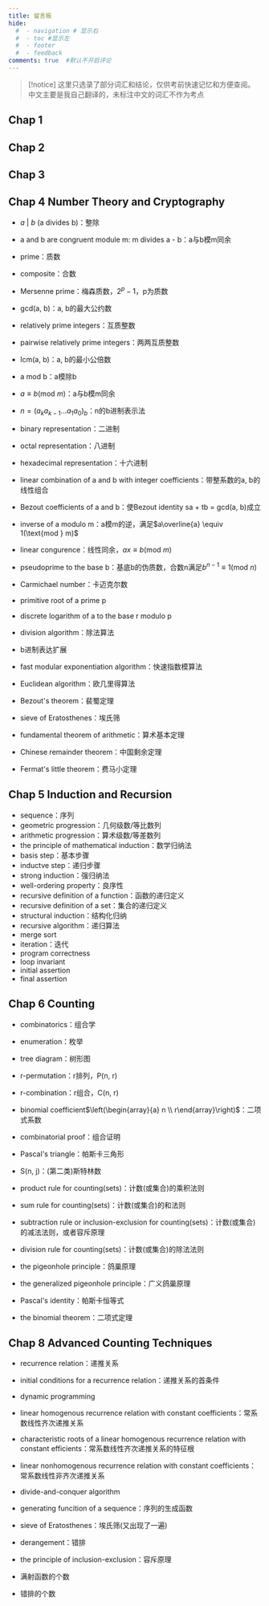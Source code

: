 ```yaml
---
title: 留言板
hide:
  #  - navigation # 显示右
  #  - toc #显示左
  #  - footer
  #  - feedback  
comments: true  #默认不开启评论
---
```

>[!notice]
>这里只选录了部分词汇和结论，仅供考前快速记忆和方便查阅。中文主要是我自己翻译的，未标注中文的词汇不作为考点


## Chap 1

## Chap 2

## Chap 3

## Chap 4 Number Theory and Cryptography

+ $a\ |\ b$ (a divides b)：整除
+ a and b are congruent module m: m divides a - b：a与b模m同余
+ prime：质数
+ composite：合数
+ Mersenne prime：梅森质数，$2^p - 1$，p为质数
+ gcd(a, b)：a, b的最大公约数
+ relatively prime integers：互质整数
+ pairwise relatively prime integers：两两互质整数
+ lcm(a, b)：a, b的最小公倍数
+ a mod b：a模除b
+ $a \equiv b(\text{mod } m)$：a与b模m同余
+ $n = (a_ka_{k-1}\dots a_1a_0)_b$：n的b进制表示法
+ binary representation：二进制
+ octal representation：八进制
+ hexadecimal representation：十六进制
+ linear combination of a and b with integer coefficients：带整系数的a, b的线性组合
+ Bezout coefficients of a and b：使Bezout identity sa + tb = gcd(a, b)成立
+ inverse of a modulo m：a模m的逆，满足$a\overline{a} \equiv 1(\text{mod } m)$
+ linear congurence：线性同余，$ax \equiv b(\text{mod } m)$
+ pseudoprime to the base b：基底b的伪质数，合数n满足$b^{n-1} \equiv 1 (\text{mod } n)$
+ Carmichael number：卡迈克尔数
+ primitive root of a prime p
+ discrete logarithm of a to the base r modulo p

+ division algorithm：除法算法
+ b进制表达扩展
+ fast modular exponentiation algorithm：快速指数模算法
+ Euclidean algorithm：欧几里得算法
+ Bezout's theorem：裴蜀定理
+ sieve of Eratosthenes：埃氏筛
+ fundamental theorem of arithmetic：算术基本定理
+ Chinese remainder theorem：中国剩余定理
+ Fermat's little theorem：费马小定理

## Chap 5 Induction and Recursion

+ sequence：序列
+ geometric progression：几何级数/等比数列
+ arithmetic progression：算术级数/等差数列
+ the principle of mathematical induction：数学归纳法
+ basis step：基本步骤
+ inductve step：递归步骤
+ strong induction：强归纳法
+ well-ordering property：良序性
+ recursive definition of a function：函数的递归定义
+ recursive definition of a set：集合的递归定义
+ structural induction：结构化归纳
+ recursive algorithm：递归算法
+ merge sort
+ iteration：迭代
+ program correctness
+ loop invariant
+ initial assertion
+ final assertion

## Chap 6 Counting

+ combinatorics：组合学
+ enumeration：枚举
+ tree diagram：树形图
+ r-permutation：r排列，P(n, r)
+ r-combination：r组合，C(n, r)
+ binomial coefficient$\left(\begin{array}{a} n \\ r\end{array}\right)$：二项式系数
+ combinatorial proof：组合证明
+ Pascal's triangle：帕斯卡三角形
+ S(n, j)：(第二类)斯特林数

+ product rule for counting(sets)：计数(或集合)的乘积法则
+ sum rule for counting(sets)：计数(或集合)的和法则
+ subtraction rule or inclusion-exclusion for counting(sets)：计数(或集合)的减法法则，或者容斥原理
+ division rule for counting(sets)：计数(或集合)的除法法则
+ the pigeonhole principle：鸽巢原理
+ the generalized pigeonhole principle：广义鸽巢原理
+ Pascal's identity：帕斯卡恒等式
+ the binomial theorem：二项式定理

## Chap 8 Advanced Counting Techniques

+ recurrence relation：递推关系
+ initial conditions for a recurrence relation：递推关系的首条件
+ dynamic programming
+ linear homogenous recurrence relation with constant coefficients：常系数线性齐次递推关系
+ characteristic roots of a linear homogenous recurrence relation with constant efficients：常系数线性齐次递推关系的特征根
+ linear nonhomogenous recurrence relation with constant coefficients：常系数线性非齐次递推关系
+ divide-and-conquer algorithm
+ generating funcition of a sequence：序列的生成函数
+ sieve of Eratosthenes：埃氏筛(又出现了一遍)
+ derangement：错排

+ the principle of inclusion-exclusion：容斥原理
+ 满射函数的个数
+ 错排的个数

